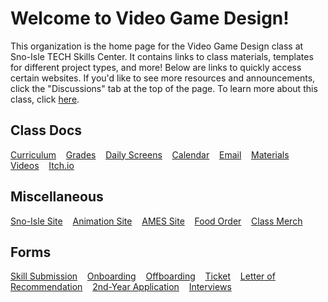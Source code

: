 # Welcome to Video Game Design!

This organization is the home page for the Video Game Design class at Sno-Isle TECH Skills Center. It contains links to class materials, templates for different project types, and more! Below are links to quickly access certain websites. If you'd like to see more resources and announcements, click the "Discussions" tab at the top of the page. To learn more about this class, click [here](https://docs.google.com/presentation/d/10cEEIoGtyuRp5AaoehJVe1y-yM_sZiTGANGbESeS9aQ/edit?usp=sharing).

## Class Docs

[Curriculum](https://mukilteo.schoology.com/home/) &nbsp;&nbsp;
[Grades](https://www.q.wa-k12.net/mukilt) &nbsp;&nbsp;
[Daily Screens](https://classroomscreen.com/app/p/73a96a5d-84ce-4128-ab32-889ceea07eda/0) &nbsp;&nbsp;
[Calendar](https://calendar.google.com/calendar/embed?src=3c4c4e17b814087b7fe2c3f7d3541ae21e0146d51f795a0b5f65539068c07e54%40group.calendar.google.com&ctz=America%2FLos_Angeles) &nbsp;&nbsp;
[Email](https://outlook.office365.com) &nbsp;&nbsp;
[Materials](https://drive.google.com/drive/folders/12V3AuKpwl9pa0SUP9Pkd7tmAtAn6TgMJ?usp=drive_link) &nbsp;&nbsp;
[Videos](https://www.youtube.com/@SISCVideoGameDesign) &nbsp;&nbsp;
[Itch.io](https://sisc-vgdani.itch.io/) &nbsp;&nbsp;

## Miscellaneous

[Sno-Isle Site](https://sc.mukilteoschools.org/) &nbsp;&nbsp;
[Animation Site](https://sites.google.com/view/anisisc) &nbsp;&nbsp;
[AMES Site](https://ames.team) &nbsp;&nbsp;
[Food Order](https://www.traininggroundscafe.com/) &nbsp;&nbsp;
[Class Merch](https://streamline-llc.net/SnoisleTech/shop/products/all?page=1) &nbsp;&nbsp;

## Forms

[Skill Submission](https://forms.gle/6LEc8BR3XjiNDAeJ7) &nbsp;&nbsp;
[Onboarding](https://forms.gle/uv7NZoEeyE9qtGFS6) &nbsp;&nbsp;
[Offboarding](https://forms.gle/CgKAjFZGZK6qaHu28) &nbsp;&nbsp;
[Ticket](https://forms.gle/hvqNCfDRHKVtB8Tt5) &nbsp;&nbsp;
[Letter of Recommendation](https://forms.gle/9cCyRS9xUwEgjrYw8) &nbsp;&nbsp;
[2nd-Year Application](https://forms.gle/xqsRrwSLVA6PRHmF8) &nbsp;&nbsp;
[Interviews](https://forms.gle/7MtvfGy6sWx4Hffj8) &nbsp;&nbsp;
